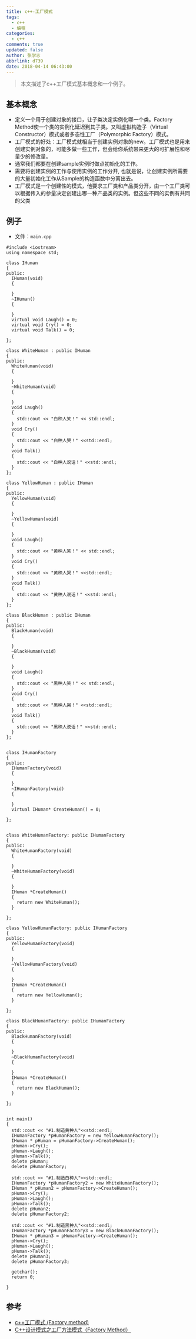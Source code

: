 ```yaml
---
title: c++-工厂模式
tags:
  - c++
  - 编程
categories:
  - c++
comments: true
updated: false
author: 张学志
abbrlink: d739
date: 2018-04-14 06:43:00
---
```

> 本文描述了c++工厂模式基本概念和一个例子。
<!-- more -->

## 基本概念
* 定义一个用于创建对象的接口，让子类决定实例化哪一个类。Factory Method使一个类的实例化延迟到其子类。又叫虚拟构造子（Virtual Constructor）模式或者多态性工厂（Polymorphic Factory）模式。 
*  工厂模式的好处：工厂模式就相当于创建实例对象的new。工厂模式也是用来创建实例对象的，可能多做一些工作，但会给你系统带来更大的可扩展性和尽量少的修改量。
* 通常我们都要在创建sample实例时做点初始化的工作。
* 需要将创建实例的工作与使用实例的工作分开, 也就是说，让创建实例所需要的大量初始化工作从Sample的构造函数中分离出去。
* 工厂模式是一个创建性的模式，他要求工厂类和产品类分开，由一个工厂类可以根据传入的参量决定创建出哪一种产品类的实例。但这些不同的实例有共同的父类



## 例子

* 文件：`main.cpp`

```
#include <iostream>
using namespace std;

class IHuman
{
public:
  IHuman(void)
  {

  }
  ~IHuman()
  {

  }
  virtual void Laugh() = 0;
  virtual void Cry() = 0;
  virtual void Talk() = 0;

};

class WhiteHuman : public IHuman
{
public:
  WhiteHuman(void)
  {

  }
  ~WhiteHuman(void)
  {

  }
  void Laugh()
  {
    std::cout << "白种人笑！" << std::endl;
  }
  void Cry()
  {
    std::cout << "白种人哭！" <<std::endl;
  }
  void Talk()
  {
    std::cout << "白种人说话！" <<std::endl;
  }
};

class YellowHuman : public IHuman
{
public:
  YellowHuman(void)
  {

  }
  ~YellowHuman(void)
  {

  }
  void Laugh()
  {
    std::cout << "黄种人笑！" << std::endl;
  }
  void Cry()
  {
    std::cout << "黄种人哭！" <<std::endl;
  }
  void Talk()
  {
    std::cout << "黄种人说话！" <<std::endl;
  }
};

class BlackHuman : public IHuman
{
public:
  BlackHuman(void)
  {

  }
  ~BlackHuman(void)
  {

  }
  void Laugh()
  {
    std::cout << "黑种人笑！" << std::endl;
  }
  void Cry()
  {
    std::cout << "黑种人哭！" <<std::endl;
  }
  void Talk()
  {
    std::cout << "黑种人说话！" <<std::endl;
  }
};


class IHumanFactory
{
public:
  IHumanFactory(void)
  {

  }
  ~IHumanFactory(void)
  {

  }
  virtual IHuman* CreateHuman() = 0;

};


class WhiteHumanFactory: public IHumanFactory
{
public:
  WhiteHumanFactory(void)
  {

  }
  ~WhiteHumanFactory(void)
  {

  }
  IHuman *CreateHuman()
  {
    return new WhiteHuman();
  }

};

class YellowHumanFactory: public IHumanFactory
{
public:
  YellowHumanFactory(void)
  {

  }
  ~YellowHumanFactory(void)
  {

  }
  IHuman *CreateHuman()
  {
    return new YellowHuman();
  }

};

class BlackHumanFactory: public IHumanFactory
{
public:
  BlackHumanFactory(void)
  {

  }
  ~BlackHumanFactory(void)
  {

  }
  IHuman *CreateHuman()
  {
    return new BlackHuman();
  }

};


int main()
{
  std::cout << "#1.制造黄种人"<<std::endl;
  IHumanFactory *pHumanFactory = new YellowHumanFactory();
  IHuman * pHuman = pHumanFactory->CreateHuman();
  pHuman->Cry();
  pHuman->Laugh();
  pHuman->Talk();
  delete pHuman;
  delete pHumanFactory;

  std::cout << "#1.制造白种人"<<std::endl;
  IHumanFactory *pHumanFactory2 = new WhiteHumanFactory();
  IHuman * pHuman2 = pHumanFactory->CreateHuman();
  pHuman->Cry();
  pHuman->Laugh();
  pHuman->Talk();
  delete pHuman2;
  delete pHumanFactory2;

  std::cout << "#1.制造黑种人"<<std::endl;
  IHumanFactory *pHumanFactory3 = new BlackHumanFactory();
  IHuman * pHuman3 = pHumanFactory->CreateHuman();
  pHuman->Cry();
  pHuman->Laugh();
  pHuman->Talk();
  delete pHuman3;
  delete pHumanFactory3;

  getchar();
  return 0;

}
```


## 参考

* [c++工厂模式 (Factory method)](https://www.cnblogs.com/onlycxue/p/3428075.html)
* [C++设计模式之工厂方法模式（Factory Method）](https://blog.csdn.net/hahaha777527/article/details/50965621)